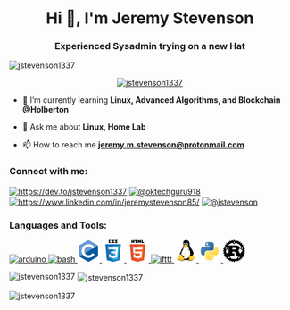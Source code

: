 <h1 align="center">Hi 👋, I'm Jeremy Stevenson</h1>
<h3 align="center">Experienced Sysadmin trying on a new Hat</h3>

<p align="left"> <img src="https://komarev.com/ghpvc/?username=jstevenson1337&label=Profile%20views&color=0e75b6&style=flat" alt="jstevenson1337" /> </p>

<p align="center"> <a href="https://github.com/ryo-ma/github-profile-trophy"><img src="https://github-profile-trophy.vercel.app/?username=jstevenson1337&theme=onedark&column=4&margin-w=15&margin-h=15" alt="jstevenson1337" /></a> </p>

- 🌱 I’m currently learning **Linux, Advanced Algorithms, and Blockchain @Holberton**

- 💬 Ask me about **Linux, Home Lab**

- 📫 How to reach me **jeremy.m.stevenson@protonmail.com**

<h3 align="left">Connect with me:</h3>
<p align="left">

<a href="https://dev.to/https://dev.to/jstevenson1337" target="blank"><img align="center" src="https://raw.githubusercontent.com/rahuldkjain/github-profile-readme-generator/master/src/images/icons/Social/devto.svg" alt="https://dev.to/jstevenson1337" height="30" width="40" /></a>
<a href="https://twitter.com/@oktechguru918" target="blank"><img align="center" src="https://raw.githubusercontent.com/rahuldkjain/github-profile-readme-generator/master/src/images/icons/Social/twitter.svg" alt="@oktechguru918" height="30" width="40" /></a>
<a href="https://linkedin.com/in/https://www.linkedin.com/in/jeremystevenson85/" target="blank"><img align="center" src="https://raw.githubusercontent.com/rahuldkjain/github-profile-readme-generator/master/src/images/icons/Social/linked-in-alt.svg" alt="https://www.linkedin.com/in/jeremystevenson85/" height="30" width="40" /></a>
<a href="https://hashnode.com/@jstevenson" target="blank"><img align="center" src="https://raw.githubusercontent.com/rahuldkjain/github-profile-readme-generator/master/src/images/icons/Social/hashnode.svg" alt="@jstevenson" height="30" width="40" /></a>
</p>

<h3 align="left">Languages and Tools:</h3>
<p align="left"> <a href="https://www.arduino.cc/" target="_blank" rel="noreferrer"> <img src="https://cdn.worldvectorlogo.com/logos/arduino-1.svg" alt="arduino" width="40" height="40"/> </a> <a href="https://www.gnu.org/software/bash/" target="_blank" rel="noreferrer"> <img src="https://www.vectorlogo.zone/logos/gnu_bash/gnu_bash-icon.svg" alt="bash" width="40" height="40"/> </a> <a href="https://www.cprogramming.com/" target="_blank" rel="noreferrer"> <img src="https://raw.githubusercontent.com/devicons/devicon/master/icons/c/c-original.svg" alt="c" width="40" height="40"/> </a> <a href="https://www.w3schools.com/css/" target="_blank" rel="noreferrer"> <img src="https://raw.githubusercontent.com/devicons/devicon/master/icons/css3/css3-original-wordmark.svg" alt="css3" width="40" height="40"/> </a> <a href="https://www.w3.org/html/" target="_blank" rel="noreferrer"> <img src="https://raw.githubusercontent.com/devicons/devicon/master/icons/html5/html5-original-wordmark.svg" alt="html5" width="40" height="40"/> </a> <a href="https://ifttt.com/" target="_blank" rel="noreferrer"> <img src="https://www.vectorlogo.zone/logos/ifttt/ifttt-ar21.svg" alt="ifttt" width="40" height="40"/> </a> <a href="https://www.linux.org/" target="_blank" rel="noreferrer"> <img src="https://raw.githubusercontent.com/devicons/devicon/master/icons/linux/linux-original.svg" alt="linux" width="40" height="40"/> </a> <a href="https://www.python.org" target="_blank" rel="noreferrer"> <img src="https://raw.githubusercontent.com/devicons/devicon/master/icons/python/python-original.svg" alt="python" width="40" height="40"/> </a> <a href="https://www.rust-lang.org" target="_blank" rel="noreferrer"> <img src="https://raw.githubusercontent.com/devicons/devicon/master/icons/rust/rust-plain.svg" alt="rust" width="40" height="40"/> </a> </p>

<p><img align="left" src="https://github-readme-stats.vercel.app/api/top-langs?username=jstevenson1337&show_icons=true&locale=en&layout=compact" alt="jstevenson1337" /></p>

<p>&nbsp;<img align="center" src="https://github-readme-stats.vercel.app/api?username=jstevenson1337&show_icons=true&locale=en" alt="jstevenson1337" /></p>

<p><img align="center" src="https://github-readme-streak-stats.herokuapp.com/?user=jstevenson1337&" alt="jstevenson1337" /></p>
